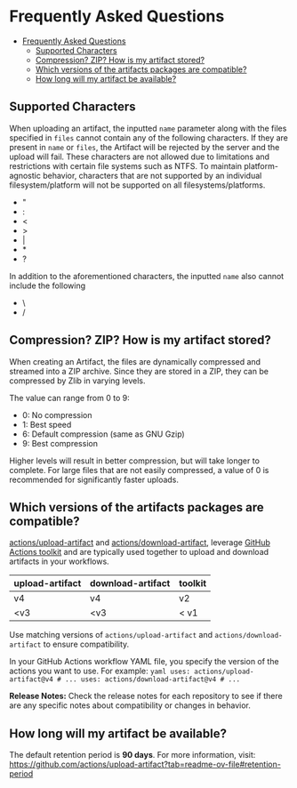# Frequently Asked Questions

- [Frequently Asked Questions](#frequently-asked-questions)
  - [Supported Characters](#supported-characters)
  - [Compression? ZIP? How is my artifact stored?](#compression-zip-how-is-my-artifact-stored)
  - [Which versions of the artifacts packages are compatible?](#which-versions-of-the-artifacts-packages-are-compatible)
  - [How long will my artifact be available?](#how-long-will-my-artifact-be-available)

## Supported Characters

When uploading an artifact, the inputted `name` parameter along with the files specified in `files` cannot contain any of the following characters. If they are present in `name` or `files`,  the Artifact will be rejected by the server and the upload will fail. These characters are not allowed due to limitations and restrictions with certain file systems such as NTFS. To maintain platform-agnostic behavior, characters that are not supported by an individual filesystem/platform will not be supported on all filesystems/platforms.

- "
- :
- <
- \>
- |
- \*
- ?

In addition to the aforementioned characters, the inputted `name` also cannot include the following
- \
- /

## Compression? ZIP? How is my artifact stored?

When creating an Artifact, the files are dynamically compressed and streamed into a ZIP archive. Since they are stored in a ZIP, they can be compressed by Zlib in varying levels.

The value can range from 0 to 9:

- 0: No compression
- 1: Best speed
- 6: Default compression (same as GNU Gzip)
- 9: Best compression

Higher levels will result in better compression, but will take longer to complete.
For large files that are not easily compressed, a value of 0 is recommended for significantly faster uploads.

## Which versions of the artifacts packages are compatible?
[actions/upload-artifact](https://github.com/actions/upload-artifact) and [actions/download-artifact](https://github.com/actions/download-artifact), leverage [GitHub Actions toolkit](https://github.com/actions/toolkit) and are typically used together to upload and download artifacts in your workflows.

| upload-artifact | download-artifact | toolkit |
|---|---|---|
| v4 | v4 | v2 |
| <v3 | <v3 | < v1 |

 Use matching versions of `actions/upload-artifact` and `actions/download-artifact` to ensure compatibility.

In your GitHub Actions workflow YAML file, you specify the version of the actions you want to use. For example:
     ```yaml
     uses: actions/upload-artifact@v4
     # ...
     uses: actions/download-artifact@v4
     # ...
     ```

**Release Notes:**
Check the release notes for each repository to see if there are any specific notes about compatibility or changes in behavior.

## How long will my artifact be available?
The default retention period is **90 days**. For more information, visit: https://github.com/actions/upload-artifact?tab=readme-ov-file#retention-period 
